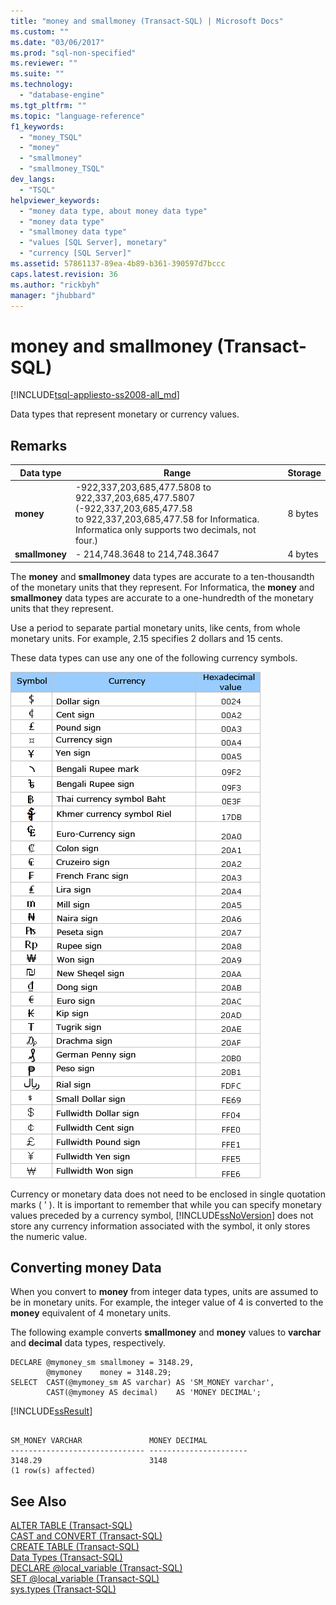 ```yaml
---
title: "money and smallmoney (Transact-SQL) | Microsoft Docs"
ms.custom: ""
ms.date: "03/06/2017"
ms.prod: "sql-non-specified"
ms.reviewer: ""
ms.suite: ""
ms.technology: 
  - "database-engine"
ms.tgt_pltfrm: ""
ms.topic: "language-reference"
f1_keywords: 
  - "money_TSQL"
  - "money"
  - "smallmoney"
  - "smallmoney_TSQL"
dev_langs: 
  - "TSQL"
helpviewer_keywords: 
  - "money data type, about money data type"
  - "money data type"
  - "smallmoney data type"
  - "values [SQL Server], monetary"
  - "currency [SQL Server]"
ms.assetid: 57861137-89ea-4b89-b361-390597d7bccc
caps.latest.revision: 36
ms.author: "rickbyh"
manager: "jhubbard"
---
```

# money and smallmoney (Transact-SQL)
[!INCLUDE[tsql-appliesto-ss2008-all_md](../../database-engine/configure/windows/includes/tsql-appliesto-ss2008-all-md.md)]

  Data types that represent monetary or currency values.  
  
## Remarks  
  
|Data type|Range|Storage|  
|---------------|-----------|-------------|  
|**money**|-922,337,203,685,477.5808 to 922,337,203,685,477.5807 (-922,337,203,685,477.58<br />to 922,337,203,685,477.58 for Informatica.  Informatica only supports two decimals, not four.)|8 bytes|  
|**smallmoney**|- 214,748.3648 to 214,748.3647|4 bytes|  
  
 The **money** and **smallmoney** data types are accurate to a ten-thousandth of the monetary units that they represent. For Informatica, the **money** and **smallmoney** data types are accurate to a one-hundredth of the monetary units that they represent.  
  
 Use a period to separate partial monetary units, like cents, from whole monetary units. For example, 2.15 specifies 2 dollars and 15 cents.  
  
 These data types can use any one of the following currency symbols.  
  
 ![Table of currency symbols, hexadecimal values](../../t-sql/data-types/media/money01.gif "Table of currency symbols, hexadecimal values")  
  
 Currency or monetary data does not need to be enclosed in single quotation marks ( ' ). It is important to remember that while you can specify monetary values preceded by a currency symbol, [!INCLUDE[ssNoVersion](../../advanced-analytics/r-services/includes/ssnoversion-md.md)] does not store any currency information associated with the symbol, it only stores the numeric value.  
  
##  <a name="_money"></a> Converting money Data  
 When you convert to **money** from integer data types, units are assumed to be in monetary units. For example, the integer value of 4 is converted to the **money** equivalent of 4 monetary units.  
  
 The following example converts **smallmoney** and **money** values to **varchar** and **decimal** data types, respectively.  
  
```  
DECLARE @mymoney_sm smallmoney = 3148.29,  
        @mymoney    money = 3148.29;  
SELECT  CAST(@mymoney_sm AS varchar) AS 'SM_MONEY varchar',  
        CAST(@mymoney AS decimal)    AS 'MONEY DECIMAL';  
```  
  
 [!INCLUDE[ssResult](../../relational-databases/includes/ssresult-md.md)]  
  
```  
  
SM_MONEY VARCHAR               MONEY DECIMAL  
------------------------------ ----------------------  
3148.29                        3148    
(1 row(s) affected)  
```  
  
## See Also  
 [ALTER TABLE &#40;Transact-SQL&#41;](../../t-sql/statements/alter-table-transact-sql.md)   
 [CAST and CONVERT &#40;Transact-SQL&#41;](../../t-sql/functions/cast-and-convert-transact-sql.md)   
 [CREATE TABLE &#40;Transact-SQL&#41;](../../t-sql/statements/create-table-transact-sql.md)   
 [Data Types &#40;Transact-SQL&#41;](../../t-sql/data-types/data-types-transact-sql.md)   
 [DECLARE @local_variable &#40;Transact-SQL&#41;](../Topic/DECLARE%20@local_variable%20\(Transact-SQL\).md)   
 [SET @local_variable &#40;Transact-SQL&#41;](../Topic/SET%20@local_variable%20\(Transact-SQL\).md)   
 [sys.types &#40;Transact-SQL&#41;](../../relational-databases/reference/system-catalog-views/sys.types-transact-sql.md)  
  
  